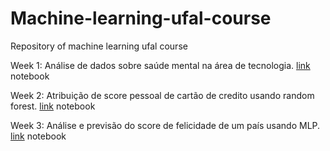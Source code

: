 # Machine-learning-ufal-course
Repository of machine learning ufal course


Week 1: Análise de dados sobre saúde mental na área de tecnologia. [link](https://github.com/jadsonlucio/Machine-learning-ufal-course/blob/master/activities/week-1/an%C3%A1lise%20questonario%20sobre%20sa%C3%BAde%20mental.ipynb) notebook 

Week 2: Atribuição de score pessoal de cartão de credito usando random forest. [link](https://colab.research.google.com/drive/1k7A5Q6DSzvTq4e7TcsDAqoZRrtg7IJaO) notebook

Week 3: Análise e previsão do score de felicidade de um país usando MLP. [link](https://colab.research.google.com/drive/1lRyzOQJ7EVtKlJnSaAQW9h1Mve8WqYwr) notebook
